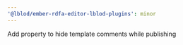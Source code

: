 ```yaml
---
'@lblod/ember-rdfa-editor-lblod-plugins': minor
---
```


Add property to hide template comments while publishing
